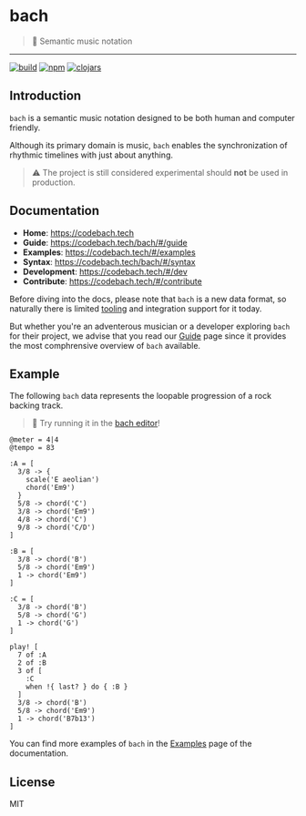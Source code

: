 # bach

> :musical_score: Semantic music notation

---

[![build](https://img.shields.io/circleci/project/github/RedSparr0w/node-csgo-parser.svg?style=for-the-badge)](https://circleci.com/gh/slurmulon/bach)
[![npm](https://img.shields.io/npm/v/bach-cljs.svg?style=for-the-badge)](https://npmjs.com/bach-cljs)
[![clojars](https://img.shields.io/clojars/v/bach.svg?style=for-the-badge)](https://clojars.org/bach)

## Introduction

`bach` is a semantic music notation designed to be both human and computer friendly.

Although its primary domain is music, `bach` enables the synchronization of rhythmic timelines with just about anything.

> :warning: The project is still considered experimental should **not** be used in production.

## Documentation

 - **Home**: https://codebach.tech
 - **Guide**: https://codebach.tech/bach/#/guide
 - **Examples**: https://codebach.tech/#/examples
 - **Syntax**: https://codebach.tech/bach/#/syntax
 - **Development**: https://codebach.tech/#/dev
 - **Contribute**: https://codebach.tech/#/contribute

Before diving into the docs, please note that `bach` is a new data format, so naturally there is limited [tooling](http://codebach.tech/#/dev?id=tools) and integration support for it today.

But whether you're an adventerous musician or a developer exploring `bach` for their project, we advise that you read our [Guide](https://slurmulon.github.io/bach/#/guide) page since it provides the most comphrensive overview of `bach` available.

## Example

The following `bach` data represents the loopable progression of a rock backing track.

> :musical_keyboard: Try running it in the [bach editor](https://editor.codebach.tech)!

```bach
@meter = 4|4
@tempo = 83

:A = [
  3/8 -> {
    scale('E aeolian')
    chord('Em9')
  }
  5/8 -> chord('C')
  3/8 -> chord('Em9')
  4/8 -> chord('C')
  9/8 -> chord('C/D')
]

:B = [
  3/8 -> chord('B')
  5/8 -> chord('Em9')
  1 -> chord('Em9')
]

:C = [
  3/8 -> chord('B')
  5/8 -> chord('G')
  1 -> chord('G')
]

play! [
  7 of :A
  2 of :B
  3 of [
    :C
    when !{ last? } do { :B }
  ]
  3/8 -> chord('B')
  5/8 -> chord('Em9')
  1 -> chord('B7b13')
]
```

You can find more examples of `bach` in the [Examples](https://slurmulon.github.io/bach/#/examples) page of the documentation.

## License

MIT
